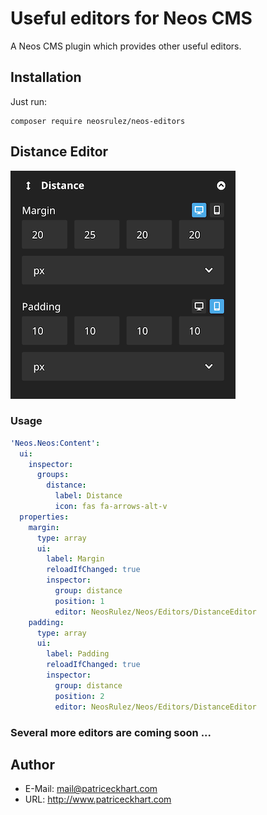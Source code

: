 # Useful editors for Neos CMS

A Neos CMS plugin which provides other useful editors.

## Installation

Just run:

```
composer require neosrulez/neos-editors
```

## Distance Editor

![DistanceEditor](https://raw.githubusercontent.com/patriceckhart/NeosRulez.Neos.Editors/master/DistanceEditor.png)

### Usage

```yaml
'Neos.Neos:Content':
  ui:
    inspector:
      groups:
        distance:
          label: Distance
          icon: fas fa-arrows-alt-v
  properties:
    margin:
      type: array
      ui:
        label: Margin
        reloadIfChanged: true
        inspector:
          group: distance
          position: 1
          editor: NeosRulez/Neos/Editors/DistanceEditor
    padding:
      type: array
      ui:
        label: Padding
        reloadIfChanged: true
        inspector:
          group: distance
          position: 2
          editor: NeosRulez/Neos/Editors/DistanceEditor
```

### Several more editors are coming soon ...

## Author

* E-Mail: mail@patriceckhart.com
* URL: http://www.patriceckhart.com 
